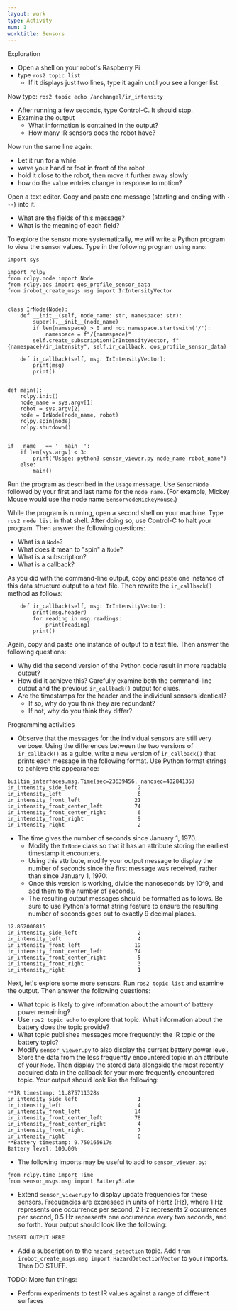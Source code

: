 ```yaml
---
layout: work
type: Activity
num: 1
worktitle: Sensors
---
```


Exploration
* Open a shell on your robot's Raspberry Pi
* type `ros2 topic list`
  * If it displays just two lines, type it again until you see a longer list

Now type: `ros2 topic echo /archangel/ir_intensity`
* After running a few seconds, type Control-C. It should stop.
* Examine the output
  * What information is contained in the output?
  * How many IR sensors does the robot have?

Now run the same line again:
* Let it run for a while
* wave your hand or foot in front of the robot
* hold it close to the robot, then move it further away slowly
* how do the `value` entries change in response to motion?

Open a text editor. Copy and paste one message (starting and ending with `---`) into it.
* What are the fields of this message?
* What is the meaning of each field?

To explore the sensor more systematically, we will write a Python program
to view the sensor values. Type in the following program using `nano`:

```
import sys

import rclpy
from rclpy.node import Node
from rclpy.qos import qos_profile_sensor_data
from irobot_create_msgs.msg import IrIntensityVector


class IrNode(Node):
    def __init__(self, node_name: str, namespace: str):
        super().__init__(node_name)
        if len(namespace) > 0 and not namespace.startswith('/'):
            namespace = f"/{namespace}"
        self.create_subscription(IrIntensityVector, f"{namespace}/ir_intensity", self.ir_callback, qos_profile_sensor_data)

    def ir_callback(self, msg: IrIntensityVector):
        print(msg)
        print()


def main():
    rclpy.init()
    node_name = sys.argv[1]
    robot = sys.argv[2]
    node = IrNode(node_name, robot)
    rclpy.spin(node)
    rclpy.shutdown()


if __name__ == '__main__':
    if len(sys.argv) < 3:
        print("Usage: python3 sensor_viewer.py node_name robot_name")
    else:
        main()

```

Run the program as described in the `Usage` message. Use `SensorNode` followed by your first
and last name for the `node_name`. (For example, Mickey Mouse would use the node name 
`SensorNodeMickeyMouse`.)

While the program is running, open a second shell on your machine. Type `ros2 node list` in 
that shell. After doing so, use Control-C to halt your program. Then answer the following 
questions:
* What is a `Node`?
* What does it mean to "spin" a `Node`?
* What is a subscription?
* What is a callback?


As you did with the command-line output, copy
and paste one instance of this data structure output to a text file. Then rewrite the 
`ir_callback()` method as follows:
```
    def ir_callback(self, msg: IrIntensityVector):
        print(msg.header)
        for reading in msg.readings:
            print(reading)
        print()
```

Again, copy and paste one instance of output to a text file. Then answer the following questions:
* Why did the second version of the Python code result in more readable output?
* How did it achieve this? Carefully examine both the command-line output and the previous
  `ir_callback()` output for clues. 
* Are the timestamps for the header and the individual sensors identical? 
  * If so, why do you think they are redundant? 
  * If not, why do you think they differ?
  
Programming activities  
* Observe that the messages for the individual sensors are still very verbose. Using the 
  differences between the two versions of `ir_callback()` as a guide, write a new version of 
  `ir_callback()` that prints each message in the following format. Use Python format strings
  to achieve this appearance:
  
```
builtin_interfaces.msg.Time(sec=23639456, nanosec=40284135)
ir_intensity_side_left                   2
ir_intensity_left                        6
ir_intensity_front_left                 21
ir_intensity_front_center_left          74
ir_intensity_front_center_right          6
ir_intensity_front_right                 9
ir_intensity_right                       2
```
* The time gives the number of seconds since January 1, 1970. 
  * Modify the `IrNode` class so that it has an attribute storing the earliest timestamp it encounters.
  * Using this attribute, modify your output message to display the number of seconds since
    the first message was received, rather than since January 1, 1970. 
  * Once this version is working, divide the nanoseconds by 10^9, and add them to the 
    number of seconds.
  * The resulting output messages should be formatted as follows. Be sure to use Python's format
    string feature to ensure the resulting number of seconds goes out to exactly 9 decimal places.

```
12.862000815
ir_intensity_side_left                   2
ir_intensity_left                        4
ir_intensity_front_left                 19
ir_intensity_front_center_left          74
ir_intensity_front_center_right          5
ir_intensity_front_right                 3
ir_intensity_right                       1
```

Next, let's explore some more sensors. Run `ros2 topic list` and examine the output. Then 
answer the following questions:
* What topic is likely to give information about the amount of battery power remaining?
* Use `ros2 topic echo` to explore that topic. What information about the battery does the
  topic provide?
* What topic publishes messages more frequently: the IR topic or the battery topic?
* Modify `sensor_viewer.py` to also display the current battery power level. Store the data from
  the less frequently encountered topic in an attribute of your `Node`. Then display the stored
  data alongside the most recently acquired data in the callback for your more frequently 
  encountered topic. Your output should look like the following:
```
**IR timestamp: 11.875711328s
ir_intensity_side_left                   1
ir_intensity_left                        4
ir_intensity_front_left                 14
ir_intensity_front_center_left          78
ir_intensity_front_center_right          4
ir_intensity_front_right                 7
ir_intensity_right                       0
**Battery timestamp: 9.750165617s
Battery level: 100.00%
```
* The following imports may be useful to add to `sensor_viewer.py`:
```
from rclpy.time import Time
from sensor_msgs.msg import BatteryState
```
* Extend `sensor_viewer.py` to display update frequencies for these sensors. 
  Frequencies are expressed in units of Hertz (Hz), where 1 Hz represents one 
  occurrence per second, 2 Hz represents 2 occurrences per second, 0.5 Hz represents
  one occurrence every two seconds, and so forth. Your output should look like the
  following:
```
INSERT OUTPUT HERE
```
* Add a subscription to the `hazard_detection` topic. Add `from irobot_create_msgs.msg import HazardDetectionVector`
  to your imports. Then DO STUFF.

TODO: More fun things:
* Perform experiments to test IR values against a range of different surfaces
